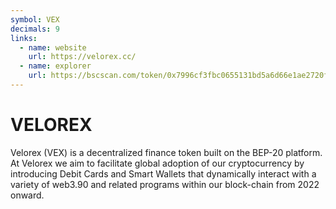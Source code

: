 ```yaml
---
symbol: VEX
decimals: 9
links:
  - name: website
    url: https://velorex.cc/
  - name: explorer
    url: https://bscscan.com/token/0x7996cf3fbc0655131bd5a6d66e1ae2720f1de45e
---
```


# VELOREX

Velorex (VEX) is a decentralized finance token built on the BEP-20 platform. At Velorex we aim to facilitate global adoption of our cryptocurrency by introducing Debit Cards and Smart Wallets that dynamically interact with a variety of web3.90 and related programs within our block-chain from 2022 onward.
